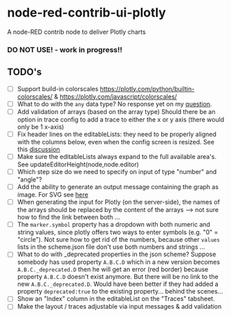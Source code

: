 # node-red-contrib-ui-plotly
A node-RED contrib node to deliver Plotly charts

### DO NOT USE! - work in progress!!


## TODO's
- [ ] Support build-in colorscales https://plotly.com/python/builtin-colorscales/ & https://plotly.com/javascript/colorscales/
- [ ] What to do with the `any` data type?  No response yet on my [question](https://community.plotly.com/t/visualising-a-property-with-data-type-any/44343).
- [ ] Add validation of arrays (based on the array type)
   Should there be an option in trace config to add a trace to either the x or y axis (there would only be 1 x-axis)
- [ ] Fix header lines on the editableLists: they need to be properly aligned with the columns below, even when the config screen is resized. See this [discussion](https://discourse.nodered.org/t/alignment-of-headers-in-editablelist/32071)
- [ ] Make sure the editableLists always expand to the full available area's.  See updateEditorHeight(node,node.editor)
- [ ] Which step size do we need to specify on input of type "number" and "angle"?
- [ ] Add the ability to generate an output message containing the graph as image.  For SVG see [here](https://gist.github.com/etpinard/58a9e054b9ca7c0ca4c39976fc8bbf8a)
- [ ] When generating the input for Plotly (on the server-side), the names of the arrays should be replaced by the content of the arrays  --> not sure how to find the link between both ...
- [ ] The `marker.symbol` property has a dropdown with both numeric and string values, since plotly offers two ways to enter symbols (e.g. "0" = "circle").  Not sure how to get rid of the numbers, because other `values` lists in the scheme.json file don't use both numbers and strings ...
- [ ] What to do with _deprecated properties in the json scheme?  Suppose somebody has used property `A.B.C.D` which in a new version becomes `A.B.C._deprecated.D` then he will get an error (red border) because property `A.B.C.D` doesn't exist anymore. But there will be no link to the new `A.B.C._deprecated.D`. Would have been better if they had added a property `deprecated:true` to the existing property...
behind the scenes...
- [ ] Show an "Index" column in the editableList on the "Traces" tabsheet.
- [ ] Make the layout / traces adjustable via input messages & add validation
